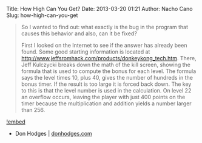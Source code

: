 Title: How High Can You Get?
Date: 2013-03-20 01:21
Author: Nacho Cano
Slug: how-high-can-you-get

> So I wanted to find out: what exactly is the bug in the program that
> causes this behavior and also, can it be fixed?
>
> First I looked on the Internet to see if the answer has already been
> found. Some good starting information is located at
> http://www.jeffsromhack.com/products/donkeykong_tech.htm. There, Jeff
> Kulczycki breaks down the math of the kill screen, showing the formula
> that is used to compute the bonus for each level. The formula says the
> level times 10, plus 40, gives the number of hundreds in the bonus
> timer. If the result is too large it is forced back down. The key to
> this is that the level number is used in the calculation. On level 22
> an overflow occurs, leaving the player with just 400 points on the
> timer because the multiplication and addition yields a number larger
> than 256.

[!embed](https://www.youtube.com/watch?v=UmkhXdSC62w)

- Don Hodges | [donhodges.com][]

  [donhodges.com]: http://www.donhodges.com/how_high_can_you_get.htm
    "How High Can You Get?"
